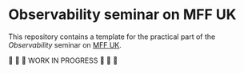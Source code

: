 # Observability seminar on MFF UK

This repository contains a template for the practical part of the _Observability_ seminar on [MFF UK](https://www.mff.cuni.cz/).

🚧 🚧 🚧 WORK IN PROGRESS 🚧 🚧 🚧

